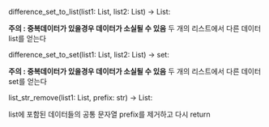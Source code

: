 difference_set_to_list(list1: List, list2: List) -> List:

**주의 : 중복데이터가 있을경우 데이터가 소실될 수 있음**
두 개의 리스트에서 다른 데이터 list를 얻는다
 
difference_set_to_set(list1: List, list2: List) -> set:

**주의 : 중복데이터가 있을경우 데이터가 소실될 수 있음**
두 개의 리스트에서 다른 데이터 set를 얻는다

list_str_remove(list1: List, prefix: str) -> List:

list에 포함된 데이터들의 공통 문자열 prefix를 제거하고 다시 return
